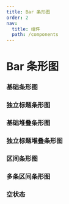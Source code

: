 ```yaml
---
title: Bar 条形图
order: 2
nav:
  title: 组件
  path: /components
---
```


# Bar 条形图

### 基础条形图

<code src="./demos/basic.tsx"></code>

### 独立标题条形图

<code src="./demos/group.tsx"></code>

### 基础堆叠条形图

<code src="./demos/basicStack.tsx"></code>

### 独立标题堆叠条形图

<code src="./demos/aloneTitleStack.tsx"></code>

### 区间条形图

<code src="./demos/range.tsx"></code>

### 多条区间条形图

<code src="./demos/multiRange.tsx"></code>

### 空状态

<code src="./demos/empty.tsx"></code>
